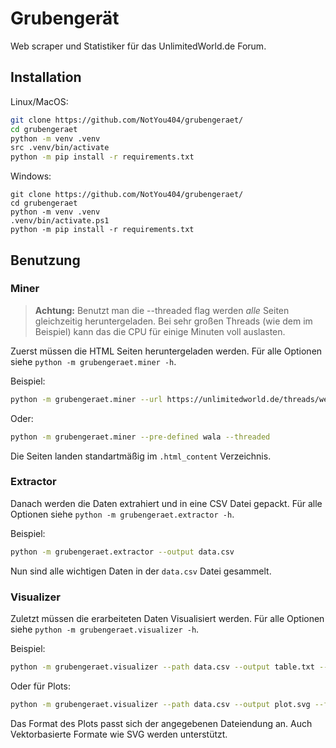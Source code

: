 # Grubengerät
Web scraper und Statistiker für das UnlimitedWorld.de Forum.

## Installation

Linux/MacOS:

```sh
git clone https://github.com/NotYou404/grubengeraet/
cd grubengeraet
python -m venv .venv
src .venv/bin/activate
python -m pip install -r requirements.txt
```

Windows:

```pwsh
git clone https://github.com/NotYou404/grubengeraet/
cd grubengeraet
python -m venv .venv
.venv/bin/activate.ps1
python -m pip install -r requirements.txt
```

## Benutzung

### Miner

> **Achtung:**
> Benutzt man die --threaded flag werden *alle* Seiten gleichzeitig heruntergeladen. Bei sehr großen Threads (wie dem im Beispiel) kann das die CPU für einige Minuten voll auslasten.

Zuerst müssen die HTML Seiten heruntergeladen werden.
Für alle Optionen siehe `python -m grubengeraet.miner -h`.

Beispiel:

```sh
python -m grubengeraet.miner --url https://unlimitedworld.de/threads/wer-als-letztes-antwortet-kriegt-viel-mehr-als-nur-128-dias.8439/ --threaded
```

Oder:

```sh
python -m grubengeraet.miner --pre-defined wala --threaded
```

Die Seiten landen standartmäßig im `.html_content` Verzeichnis.

### Extractor

Danach werden die Daten extrahiert und in eine CSV Datei gepackt.
Für alle Optionen siehe `python -m grubengeraet.extractor -h`.

Beispiel:

```sh
python -m grubengeraet.extractor --output data.csv
```

Nun sind alle wichtigen Daten in der `data.csv` Datei gesammelt.

### Visualizer

Zuletzt müssen die erarbeiteten Daten Visualisiert werden.
Für alle Optionen siehe `python -m grubengeraet.visualizer -h`.

Beispiel:

```sh
python -m grubengeraet.visualizer --path data.csv --output table.txt --format maua1_style_bbtable
```

Oder für Plots:

```sh
python -m grubengeraet.visualizer --path data.csv --output plot.svg --format some_sample_plot_function
```

Das Format des Plots passt sich der angegebenen Dateiendung an. Auch Vektorbasierte Formate wie SVG werden unterstützt.
